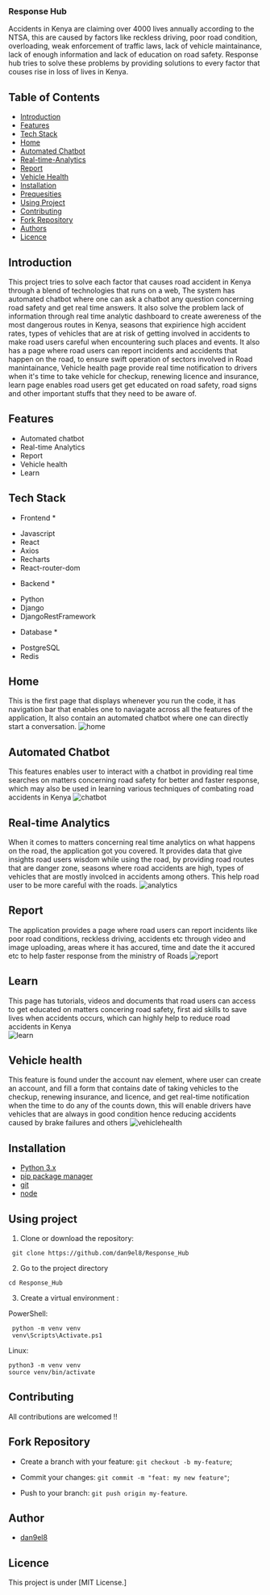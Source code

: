### Response Hub
 Accidents in Kenya are claiming over 4000 lives annually according to the NTSA, this  are caused by factors like reckless driving, poor road condition, overloading, weak enforcement of traffic laws, lack of vehicle maintainance, lack of enough information and lack of education on road safety. Response hub tries to solve these problems by providing solutions to every factor that couses rise in loss of lives in Kenya.

## Table of Contents
- [Introduction](#intro)
- [Features](#features)
- [Tech Stack](#tech)
- [Home](#home)
- [Automated Chatbot](#chatbot)
- [Real-time-Analytics](#analytics)
- [Report](#report)
- [Vehicle Health](#vehiclehealth)
- [Installation](#installation)
- [Prequesities](#prequesities)
- [Using Project](#project)
- [Contributing](#contributing)
- [Fork Repository](#fork)
- [Authors](#authors)
- [Licence](#licence)

## Introduction
 This project tries to solve each factor that causes road accident in Kenya through a blend of technologies that runs on a web, The system has automated chatbot where one can ask a chatbot any question concerning road safety and get real time answers. It also solve the problem lack of information through real time analytic dashboard to create awereness of the most dangerous routes in Kenya, seasons that expirience high accident rates, types of vehicles that are at risk of getting involved in accidents to make road users careful when encountering such places and events. It also has a page where road users can report incidents and accidents that happen on the road, to ensure swift operation of sectors involved in Road manintainance, Vehicle health page provide real time notification to drivers when it's time to take vehicle for checkup, renewing licence and insurance, learn page enables road users get get educated on road safety, road signs and other important stuffs that they need to be aware of.

## Features
- Automated chatbot
- Real-time Analytics
- Report 
- Vehicle health
- Learn

## Tech Stack
* Frontend *
- Javascript
- React
- Axios
- Recharts
- React-router-dom

* Backend *
- Python
- Django
- DjangoRestFramework

* Database *
- PostgreSQL
- Redis

## Home
 This is the first page that displays whenever you run the code, it has navigation bar that enables one to naviagate across all the features of the application, It also contain an automated chatbot where one can directly start a conversation.
 ![home](screenshots\homepage.png)

 ## Automated Chatbot
  This features enables user to interact with a chatbot in providing real time searches on matters concerning road safety for better and faster response, which may also be used in learning various techniques of combating road accidents in Kenya
 ![chatbot](screenshots\chatbot.png)

 ## Real-time Analytics
  When it comes to matters concerning real time analytics on what happens on the road, the application got you covered. It provides data that give insights road users wisdom while using the road, by providing road routes that are danger zone, seasons where road accidents are high, types of vehicles that are mostly involced in accidents among others. This help road user to be more careful with the roads.
 ![analytics](screenshots\analytics.png)

 ## Report
  The application provides a page where road users can report incidents like poor road conditions, reckless driving, accidents etc through video and image uploading, areas where it has accured, time and date the it accured etc to help faster response from the ministry of Roads 
 ![report](screenshots\report.png)

 ## Learn
  This page has tutorials, videos and documents that road users can access to get educated on matters concering road safety, first aid skills to save lives when accidents occurs, which can highly help to reduce road accidents in Kenya  
 ![learn](screenshots\learn.png)

 ## Vehicle health
  This feature is found under the account nav element, where user can create an account, and fill a form that contains date of taking vehicles to the checkup, renewing insurance, and licence, and get real-time notification when the time to do any of the counts down, this will enable drivers have vehicles that are always in good condition hence reducing accidents caused by brake failures and others
 ![vehiclehealth](screenshots\vehiclehealth.png) 

 ## Installation
 - [Python 3.x](https://www.python.org/downloads/)
- [pip package manager](https://pip.pypa.io/en/stable/installation/)
- [git](https://git-scm.com/downloads)
- [node](https://www.node.org/downloads)

## Using project
1. Clone or download the repository:

  ` git clone https://github.com/dan9el8/Response_Hub`

  2. Go to the project directory

  ` cd Response_Hub `

  3. Create a virtual environment :

  PowerShell:
  ```
   python -m venv venv
   venv\Scripts\Activate.ps1
  ```
  
  Linux:
  ```
  python3 -m venv venv
  source venv/bin/activate
  ```

## Contributing
All contributions are welcomed !!

## Fork Repository
- Create a branch with your feature: `git checkout -b my-feature`;

- Commit your changes: `git commit -m "feat: my new feature"`;

- Push to your branch: `git push origin my-feature`.

## Author
- [dan9el8](https://www.github.com/dan9el8)

## Licence
This project is under [MIT License.]